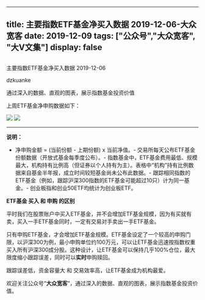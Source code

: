 
---
title:   主要指数ETF基金净买入数据 2019-12-06-大众宽客
date: 2019-12-09
tags: ["公众号","大众宽客", "大V文集"]
display: false
---


## 



主要指数ETF基金净买入数据 2019-12-06




dzkuanke




通过深入的数据、直观的图表，展示指数基金投资价值


上周ETF基金净申购数据如下：



<img class="rich_pages js_insertlocalimg" data-ratio="1.2687927107061503" data-s="300,640" src="https://mmbiz.qpic.cn/mmbiz_png/PKw3FQPmhIjDwJMRBiaTDWcJLOtHSKq0ymLNq2askiaiasYAm5sQ3Y1H8ooyZqibEc0utC6AXFrCImVxibITPmTFN4g/640?wx_fmt=png" data-type="png" data-w="878" style=""/>

<img class="rich_pages js_insertlocalimg" data-ratio="1.2113289760348585" data-s="300,640" src="https://mmbiz.qpic.cn/mmbiz_png/PKw3FQPmhIjDwJMRBiaTDWcJLOtHSKq0yS9iaTrh0fMApTQscPOFRx6jSX5IvcahcLGkgiamIj301OVibkPpHUoNQA/640?wx_fmt=png" data-type="png" data-w="918" style=""/>

****

**说明：**
- 净申购金额 = (当前份额 - 上期份额) x 当前净值。- 交易所每天公布ETF基金份额数据（开放式基金每季度公布）。- 指数基金中，ETF基金费用最低、规模最大，机构持有比例高（但证券以个人持有为主）。表格中“机构”持有比例数据来自基金半年报，成立时间较短基金尚未公布此数据。- 跟踪相同指数的ETF基金（例如，跟踪沪深300指数的ETF基金可能超过10只）计为同一基金。- 创业板指和创业50ETF均统计为创业板ETF。






**ETF基金 买入 和 申购 的区别**



平时我们在股票账户中买入ETF基金，并不会增加ETF基金规模，因为有买就有卖，买入一手ETF基金同时，一定有交易对手卖出一手ETF基金。



只有申购ETF基金，才会增加ETF基金规模。ETF基金设定了一个较高的申购门限，以沪深300为例，最小申购单位约100万元，可以让ETF基金迅速按指数权重买入所有沪深300成分股。这种设计，让ETF基金可以保持几乎100%仓位，最大限度缩小跟踪误差，同时可以**实时**申购赎回。



跟踪误差低，资金容量大&nbsp;和 交易效率高，让ETF基金成为机构最爱。





欢迎关注公众号“**大众宽客**”，通过深入的数据、直观的图表，展示指数基金投资价值。








